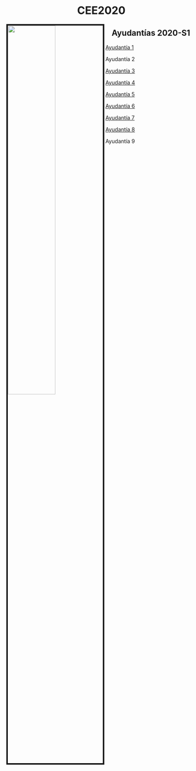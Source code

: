 <h1 align="center"> CEE2020   </h1>

  
<img src="https://aula.usm.cl/pluginfile.php/6373409/mod_label/intro/endimg1.png" width="50%" border="4" align="left">

<h2 align="center"> Ayudantías 2020-S1   </h2>

<a href="https://colab.research.google.com/drive/1vh3apIiBNQoTEb_s38GzR5xOXFU9ofQK?usp=sharing">Ayudantía 1</a>
  
<a>Ayudantía 2</a>

<a href="https://colab.research.google.com/drive/1Vo-5ERKRpXqBf6fCJ7JvIh1JqSIh5sri?usp=sharing">Ayudantía 3</a>

<a href="https://colab.research.google.com/drive/1ixSkW8PbyDhEsb5qK6dgU-KBljiHpDGa?usp=sharing">Ayudantía 4</a>

<a href="https://colab.research.google.com/drive/1DJDI2KL-FeG3fMnM3pOAfNl_K29TGD5P?usp=sharing">Ayudantía 5</a>

<a href="https://colab.research.google.com/drive/11mi1tEzhe2FdJCc0eAL-KtH14GNF69XU?usp=sharing">Ayudantía 6</a>

<a href="https://colab.research.google.com/drive/11iToxAaLRpeZR-16qedz7MO7_0Skvbx_?usp=sharing">Ayudantía 7</a>

<a href="https://colab.research.google.com/drive/1d3Qs48nFUovQlfhHZJ1AKuwyief3ssTm?usp=sharing">Ayudantía 8</a>

<a>Ayudantía 9</a>

<!---<a href="https://colab.research.google.com/drive/1l9_zw_8Kuq0mPCmBbBi9FdTpyPZN3jSU?usp=sharing">Ayudantía 9</a>--->


